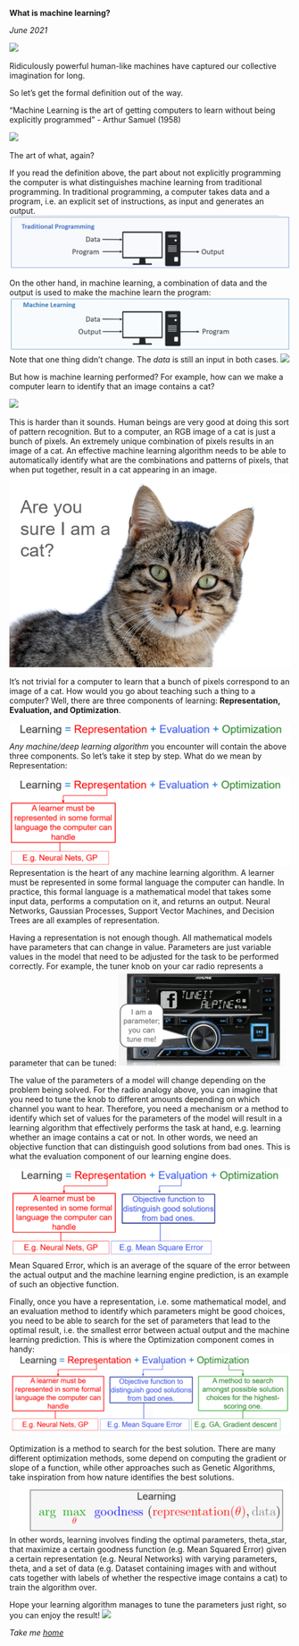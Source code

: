 
**What is machine learning?**

*June 2021*

![](https://media3.giphy.com/media/hWRpUTECph34EvMzO6/giphy.gif)

Ridiculously powerful human-like machines have captured our collective imagination for long.

So let’s get the formal definition out of the way.

“Machine Learning is the art of getting computers to learn without being explicitly programmed” - Arthur Samuel (1958)

![](https://media3.giphy.com/media/26tP4gFBQewkLnMv6/giphy.gif)

The art of what, again?

If you read the definition above, the part about not explicitly programming the computer is what distinguishes machine learning from traditional programming. In traditional programming, a computer takes data and a program, i.e. an explicit set of instructions, as input and generates an output.
![picture](uploads/1d.png)

On the other hand, in machine learning, a combination of data and the output is used to make the machine learn the program:
![picture](uploads/1a.png)
Note that one thing didn’t change. The *data* is still an input in both cases.
![](https://media0.giphy.com/media/xT9C25UNTwfZuk85WP/giphy.gif)

But how is machine learning performed? For example, how can we make a computer learn to identify that an image contains a cat?

![](https://media3.giphy.com/media/iPj5oRtJzQGxwzuCKV/giphy.gif)

This is harder than it sounds. Human beings are very good at doing this sort of pattern recognition. But to a computer, an RGB image of a cat is just a bunch of pixels. An extremely unique combination of pixels results in an image of a cat. An effective machine learning algorithm needs to be able to automatically identify what are the combinations and patterns of pixels, that when put together, result in a cat appearing in an image.
![](uploads/1c.png)


It’s not trivial for a computer to learn that a bunch of pixels correspond to an image of a cat.
How would you go about teaching such a thing to a computer? Well, there are three components of learning: **Representation, Evaluation, and Optimization**. 

![](uploads/1b.png)
*Any machine/deep learning algorithm* you encounter will contain the above three components. So let’s take it step by step. What do we mean by Representation:

![](uploads/1e.png)
Representation is the heart of any machine learning algorithm. A learner must be represented in some formal language the computer can handle. In practice, this formal language is a mathematical model that takes some input data, performs a computation on it, and returns an output. Neural Networks, Gaussian Processes, Support Vector Machines, and Decision Trees are all examples of representation.

Having a representation is not enough though. All mathematical models have parameters that can change in value. Parameters are just variable values in the model that need to be adjusted for the task to be performed correctly. For example, the tuner knob on your car radio represents a parameter that can be tuned:
![](uploads/1f.png)

The value of the parameters of a model will change depending on the problem being solved. For the radio analogy above, you can imagine that you need to tune the knob to different amounts depending on which channel you want to hear. Therefore, you need a mechanism or a method to identify which set of values for the parameters of the model will result in a learning algorithm that effectively performs the task at hand, e.g. learning whether an image contains a cat or not. In other words, we need an objective function that can distinguish good solutions from bad ones. This is what the evaluation component of our learning engine does. 

![](uploads/1g.png)
Mean Squared Error, which is an average of the square of the error between the actual output and the machine learning engine prediction, is an example of such an objective function.

Finally, once you have a representation, i.e. some mathematical model, and an evaluation method to identify which parameters might be good choices, you need to be able to search for the set of parameters that lead to the optimal result, i.e. the smallest error between actual output and the machine learning prediction. This is where the Optimization component comes in handy: 
![](uploads/1h.png)

Optimization is a method to search for the best solution. There are many different optimization methods, some depend on computing the gradient or slope of a function, while other approaches such as Genetic Algorithms, take inspiration from how nature identifies the best solutions.
![](uploads/1i.png)
In other words, learning involves finding the optimal parameters, theta_star, that maximize a certain goodness function (e.g. Mean Squared Error) given a certain representation (e.g. Neural Networks) with varying parameters, theta, and a set of data (e.g. Dataset containing images with and without cats together with labels of whether the respective image contains a cat) to train the algorithm over.

Hope your learning algorithm manages to tune the parameters just right, so you can enjoy the result!
![](https://media4.giphy.com/media/ER9ew0BbQGCDC/giphy.gif)

*Take me [home](https://sameeurrehman.com/)* 